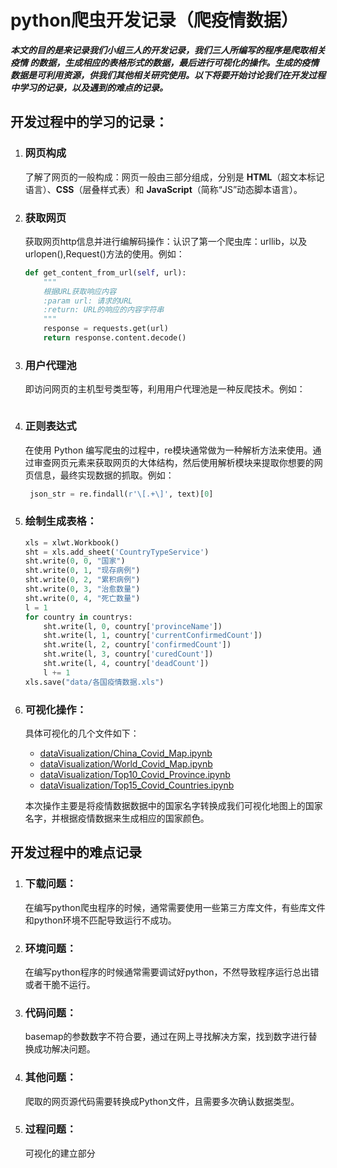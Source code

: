 # python爬虫开发记录（爬疫情数据）

***本文的目的是来记录我们小组三人的开发记录，我们三人所编写的程序是爬取相关疫情 的数据，生成相应的表格形式的数据，最后进行可视化的操作。生成的疫情数据是可利用资源，供我们其他相关研究使用。以下将要开始讨论我们在开发过程中学习的记录，以及遇到的难点的记录。***

## 开发过程中的学习的记录：
1. ### 网页构成
    了解了网页的一般构成：网页一般由三部分组成，分别是 **HTML**（超文本标记语言）、**CSS**（层叠样式表）和 **JavaScript**（简称“JS”动态脚本语言）。

2. ### 获取网页
    获取网页http信息并进行编解码操作：认识了第一个爬虫库：urllib，以及urlopen(),Request()方法的使用。例如：
    ```python
    def get_content_from_url(self, url):
        """
        根据URL获取响应内容
        :param url: 请求的URL
        :return: URL的响应的内容字符串
        """
        response = requests.get(url)
        return response.content.decode()
    ```

3. ### 用户代理池
   即访问网页的主机型号类型等，利用用户代理池是一种反爬技术。例如：
   ```

   ```

4. ### 正则表达式
   在使用 Python 编写爬虫的过程中，re模块通常做为一种解析方法来使用。通过审查网页元素来获取网页的大体结构，然后使用解析模块来提取你想要的网页信息，最终实现数据的抓取。例如：
   ```python
    json_str = re.findall(r'\[.+\]', text)[0]
   ```


5. ### 绘制生成表格：
    ```python
    xls = xlwt.Workbook()
    sht = xls.add_sheet('CountryTypeService')
    sht.write(0, 0, "国家")
    sht.write(0, 1, "现存病例")
    sht.write(0, 2, "累积病例")
    sht.write(0, 3, "治愈数量")
    sht.write(0, 4, "死亡数量")
    l = 1
    for country in countrys:
        sht.write(l, 0, country['provinceName'])
        sht.write(l, 1, country['currentConfirmedCount'])
        sht.write(l, 2, country['confirmedCount'])
        sht.write(l, 3, country['curedCount'])
        sht.write(l, 4, country['deadCount'])
        l += 1
    xls.save("data/各国疫情数据.xls")
    ```
6. ### 可视化操作：
    具体可视化的几个文件如下：
    - [dataVisualization/China_Covid_Map.ipynb](dataVisualization/China_Covid_Map.ipynb)
    - [dataVisualization/World_Covid_Map.ipynb](dataVisualization/World_Covid_Map.ipynb)
    - [dataVisualization/Top10_Covid_Province.ipynb](dataVisualization/Top10_Covid_Province.ipynb)
    - [dataVisualization/Top15_Covid_Countries.ipynb](dataVisualization/Top15_Covid_Countries.ipynb)

    本次操作主要是将疫情数据数据中的国家名字转换成我们可视化地图上的国家名字，并根据疫情数据来生成相应的国家颜色。



## 开发过程中的难点记录
1. ### 下载问题：
   在编写python爬虫程序的时候，通常需要使用一些第三方库文件，有些库文件和python环境不匹配导致运行不成功。
2. ### 环境问题：
   在编写python程序的时候通常需要调试好python，不然导致程序运行总出错或者干脆不运行。
3. ### 代码问题：
   basemap的参数数字不符合要，通过在网上寻找解决方案，找到数字进行替换成功解决问题。
4. ### 其他问题：
   爬取的网页源代码需要转换成Python文件，且需要多次确认数据类型。
5. ### 过程问题：
   可视化的建立部分